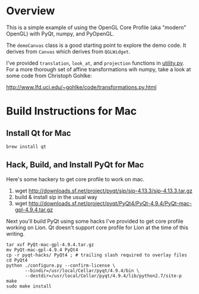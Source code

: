 Overview
========

This is a simple example of using the OpenGL Core Profile (aka "modern" OpenGL) with PyQt, numpy, and PyOpenGL.

The `demoCanvas` class is a good starting point to explore the demo code.  It derives from `Canvas` which derives from `QGLWidget`.

I've provided `translation`, `look_at`, and `projection` functions in [utility.py](https://github.com/prideout/coregl-python/blob/master/utility.py).  For a more thorough set of affine transformations wih numpy, take a look at some code from Christoph Gohlke:

<http://www.lfd.uci.edu/~gohlke/code/transformations.py.html>

Build Instructions for Mac
==========================

Install Qt for Mac
----

    brew install qt

Hack, Build, and Install PyQt for Mac
----

Here's some hackery to get core profile to work on mac.

1. wget http://downloads.sf.net/project/pyqt/sip/sip-4.13.3/sip-4.13.3.tar.gz
2. build & install sip in the usual way
3. wget http://downloads.sf.net/project/pyqt/PyQt4/PyQt-4.9.4/PyQt-mac-gpl-4.9.4.tar.gz

Next you'll build PyQt using some hacks I've provided to get core profile working on Lion.  Qt doesn't support core profile for Lion at the time of this writing.

    tar xvf PyQt-mac-gpl-4.9.4.tar.gz
    mv PyQt-mac-gpl-4.9.4 PyQt4
    cp -r pyqt-hacks/ PyQt4 ; # trailing slash required to overlay files
    cd PyQt4
    python ./configure.py --confirm-license \
           --bindir=/usr/local/Cellar/pyqt/4.9.4/bin \
           --destdir=/usr/local/Cellar/pyqt/4.9.4/lib/python2.7/site-p
    make
    sudo make install

